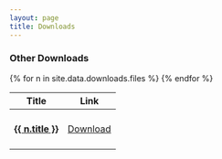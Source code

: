 ```yaml
---
layout: page
title: Downloads
---
```

<h3>Other Downloads</h3>
<div class="table-wrapper">
    <table>
        <thead>
            <tr>
                <th>Title</th>
                <th>Link</th>
            </tr>
        </thead>
        <tbody>
        {% for n in site.data.downloads.files %}
            <tr>
                <td><h4><a href="{{ site.github.url }}/assets/downloads/{{ n.file }}">{{ n.title }}</a></h4></td>
                <td><a download="{{ n.file }}" href="{{ site.github.url }}/assets/downloads/{{ n.file }}" class="button alt small icon fa-download">Download</a></td>
            </tr>
        {% endfor %}
        </tbody>
    </table>
</div>